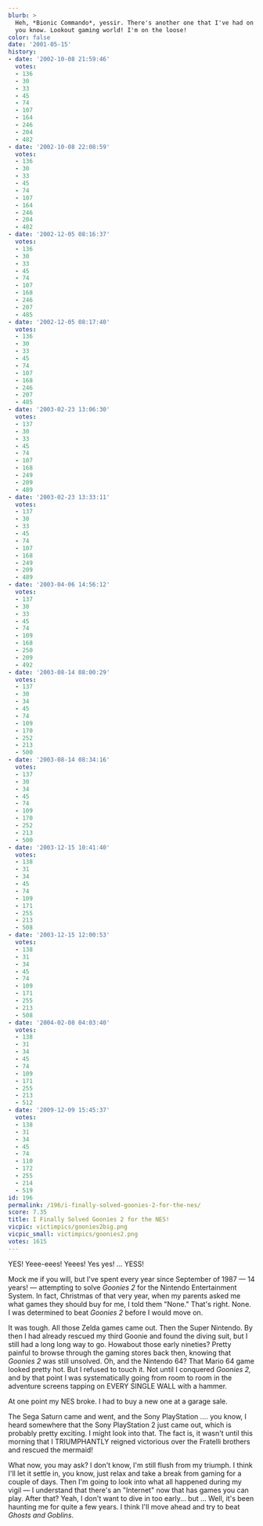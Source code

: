 ```yaml
---
blurb: >
  Heh, *Bionic Commando*, yessir. There's another one that I've had on my "list,"
  you know. Lookout gaming world! I'm on the loose!
color: false
date: '2001-05-15'
history:
- date: '2002-10-08 21:59:46'
  votes:
  - 136
  - 30
  - 33
  - 45
  - 74
  - 107
  - 164
  - 246
  - 204
  - 482
- date: '2002-10-08 22:08:59'
  votes:
  - 136
  - 30
  - 33
  - 45
  - 74
  - 107
  - 164
  - 246
  - 204
  - 482
- date: '2002-12-05 08:16:37'
  votes:
  - 136
  - 30
  - 33
  - 45
  - 74
  - 107
  - 168
  - 246
  - 207
  - 485
- date: '2002-12-05 08:17:40'
  votes:
  - 136
  - 30
  - 33
  - 45
  - 74
  - 107
  - 168
  - 246
  - 207
  - 485
- date: '2003-02-23 13:06:30'
  votes:
  - 137
  - 30
  - 33
  - 45
  - 74
  - 107
  - 168
  - 249
  - 209
  - 489
- date: '2003-02-23 13:33:11'
  votes:
  - 137
  - 30
  - 33
  - 45
  - 74
  - 107
  - 168
  - 249
  - 209
  - 489
- date: '2003-04-06 14:56:12'
  votes:
  - 137
  - 30
  - 33
  - 45
  - 74
  - 109
  - 168
  - 250
  - 209
  - 492
- date: '2003-08-14 08:00:29'
  votes:
  - 137
  - 30
  - 34
  - 45
  - 74
  - 109
  - 170
  - 252
  - 213
  - 500
- date: '2003-08-14 08:34:16'
  votes:
  - 137
  - 30
  - 34
  - 45
  - 74
  - 109
  - 170
  - 252
  - 213
  - 500
- date: '2003-12-15 10:41:40'
  votes:
  - 138
  - 31
  - 34
  - 45
  - 74
  - 109
  - 171
  - 255
  - 213
  - 508
- date: '2003-12-15 12:00:53'
  votes:
  - 138
  - 31
  - 34
  - 45
  - 74
  - 109
  - 171
  - 255
  - 213
  - 508
- date: '2004-02-08 04:03:40'
  votes:
  - 138
  - 31
  - 34
  - 45
  - 74
  - 109
  - 171
  - 255
  - 213
  - 512
- date: '2009-12-09 15:45:37'
  votes:
  - 138
  - 31
  - 34
  - 45
  - 74
  - 110
  - 172
  - 255
  - 214
  - 519
id: 196
permalink: /196/i-finally-solved-goonies-2-for-the-nes/
score: 7.35
title: I Finally Solved Goonies 2 for the NES!
vicpic: victimpics/goonies2big.png
vicpic_small: victimpics/goonies2.png
votes: 1615
---
```


YES! Yeee-eees! Yeees! Yes yes! ... YESS!

Mock me if you will, but I've spent every year since September of 1987
— 14 years! — attempting to solve *Goonies 2* for the Nintendo
Entertainment System. In fact, Christmas of that very year, when my
parents asked me what games they should buy for me, I told them "None."
That's right. None. I was determined to beat *Goonies 2* before I would
move on.

It was tough. All those Zelda games came out. Then the Super Nintendo.
By then I had already rescued my third Goonie and found the diving suit,
but I still had a long long way to go. Howabout those early nineties?
Pretty painful to browse through the gaming stores back then, knowing
that *Goonies 2* was still unsolved. Oh, and the Nintendo 64? That Mario
64 game looked pretty hot. But I refused to touch it. Not until I
conquered *Goonies 2,* and by that point I was systematically going from
room to room in the adventure screens tapping on EVERY SINGLE WALL with
a hammer.

At one point my NES broke. I had to buy a new one at a garage sale.

The Sega Saturn came and went, and the Sony PlayStation .... you know, I
heard somewhere that the Sony PlayStation 2 just came out, which is
probably pretty exciting. I might look into that. The fact is, it wasn't
until this morning that I TRIUMPHANTLY reigned victorious over the
Fratelli brothers and rescued the mermaid!

What now, you may ask? I don't know, I'm still flush from my triumph. I
think I'll let it settle in, you know, just relax and take a break from
gaming for a couple of days. Then I'm going to look into what all
happened during my vigil — I understand that there's an "Internet" now
that has games you can play. After that? Yeah, I don't want to dive in
too early... but ... Well, it's been haunting me for quite a few years.
I think I'll move ahead and try to beat *Ghosts and Goblins*.